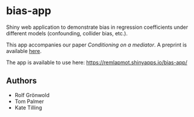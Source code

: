 # bias-app

Shiny web application to demonstrate bias in regression coefficients under different models (confounding, collider bias, etc.).

This app accompanies our paper *Conditioning on a mediator*. A preprint is available [here](https://osf.io/sj7ch/).

The app is available to use here: <https://remlapmot.shinyapps.io/bias-app/>

## Authors

- Rolf Grönwold
- Tom Palmer
- Kate Tilling
